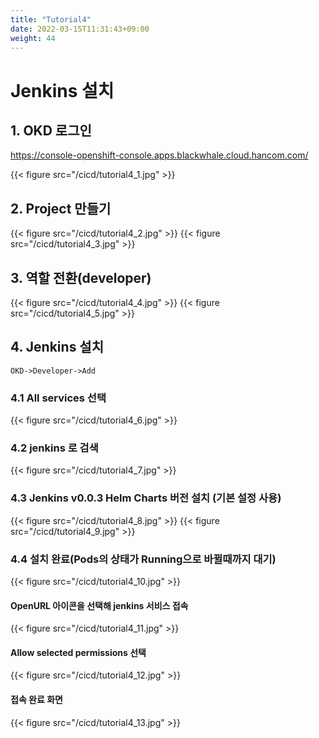 ```yaml
---
title: "Tutorial4"
date: 2022-03-15T11:31:43+09:00
weight: 44
---
```


# Jenkins 설치


## 1. OKD 로그인  
https://console-openshift-console.apps.blackwhale.cloud.hancom.com/

{{< figure src="/cicd/tutorial4_1.jpg" >}}

## 2. Project 만들기  
{{< figure src="/cicd/tutorial4_2.jpg" >}}
{{< figure src="/cicd/tutorial4_3.jpg" >}}

## 3. 역할 전환(developer)
{{< figure src="/cicd/tutorial4_4.jpg" >}}
{{< figure src="/cicd/tutorial4_5.jpg" >}}

## 4. Jenkins 설치
```
OKD->Developer->Add
```



### 4.1 All services 선택  
{{< figure src="/cicd/tutorial4_6.jpg" >}}

### 4.2 jenkins 로 검색    
{{< figure src="/cicd/tutorial4_7.jpg" >}}

### 4.3 Jenkins v0.0.3 Helm Charts 버전 설치 (기본 설정 사용)
{{< figure src="/cicd/tutorial4_8.jpg" >}}
{{< figure src="/cicd/tutorial4_9.jpg" >}}

### 4.4 설치 완료(Pods의 상태가 Running으로 바뀔때까지 대기)
{{< figure src="/cicd/tutorial4_10.jpg" >}}

#### OpenURL 아이콘을 선택해 jenkins 서비스 접속
{{< figure src="/cicd/tutorial4_11.jpg" >}}

#### Allow selected permissions 선택
{{< figure src="/cicd/tutorial4_12.jpg" >}}

#### 접속 완료 화면
{{< figure src="/cicd/tutorial4_13.jpg" >}}